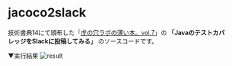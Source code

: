 # jacoco2slack
技術書典14にて頒布した「[虎の穴ラボの薄い本。vol.7](https://techbookfest.org/product/ejf2LjTXRiw1PYJcLrcLab)」の **「JavaのテストカバレッジをSlackに投稿してみる」** のソースコードです。

▼実行結果
![result](https://github.com/toranoana/jacoco2slack/assets/16481948/31bcd1b4-3692-433f-b156-d29a6191689a)
